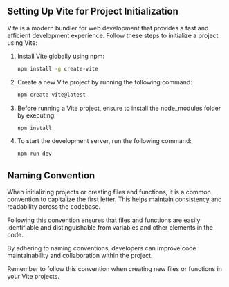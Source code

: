 ## Setting Up Vite for Project Initialization

Vite is a modern bundler for web development that provides a fast and efficient development experience. Follow these steps to initialize a project using Vite:

1. Install Vite globally using npm:

   ```bash
   npm install -g create-vite
   ```

2. Create a new Vite project by running the following command:

   ```bash
   npm create vite@latest
   ```

3. Before running a Vite project, ensure to install the node_modules folder by executing:

   ```bash
   npm install
   ```

4. To start the development server, run the following command:

   ```bash
   npm run dev
   ```

## Naming Convention

When initializing projects or creating files and functions, it is a common convention to capitalize the first letter. This helps maintain consistency and readability across the codebase.

Following this convention ensures that files and functions are easily identifiable and distinguishable from variables and other elements in the code.

By adhering to naming conventions, developers can improve code maintainability and collaboration within the project.

Remember to follow this convention when creating new files or functions in your Vite projects.

